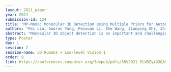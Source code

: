 ```yaml
---
layout: 2021_paper
year: 2021
submission-id: 124
title: "MP-Mono: Monocular 3D Detection Using Multiple Priors for Autonomous Driving"
authors: "Pei Liu, Guorun Yang, Peixuan Li, Zhe Wang, Jianping Shi, Zhidong Deng and Yu Qiao"
abstract: "Monocular 3D object detection is an important and challenging task in autonomous driving. Due to the ill-posed nature of 3D detection, recent studies use prior knowledge of object categories to estimate 3D parameters. However, for each object category in real driving scenes, there exist a couple of sub-categories with different shapes (i.e. length, width, and height). For example, vehicle generally contains the sub-categories of car, van, and truck. Obviously, single prior knowledge cannot cover such diverse sub-categories. In this paper, we propose MP-Mono that exploits multiple priors to improve object detection. Specifically, a data-heuristic strategy is presented to generate multiple 3D proposals, in which we leverage the unsupervised algorithm to cluster potential sub-categories from realistic datasets, and a height-guided inference policy is used to determine the initial distances of proposals, reducing the difficulty of network learning. Additionally, we propose a local-ground guiding method that learns local depth information to enhance monocular 3D detection. The experimental results on the KITTI dataset demonstrate that our MP-Mono achieves competitive performances compared to other monocular methods, verifying the effectiveness of multi-prior integration and local-ground guiding."
type: Poster
day: 1
session: 2
session-name: 3D Humans + Low-level Vision 1
order: 9
link: https://conferences.computer.org/3dvpub/pdfs/3DV2021-5lXBZyiG3QAsRBKXHIjqU8/268800a535/268800a535.pdf
---
```

